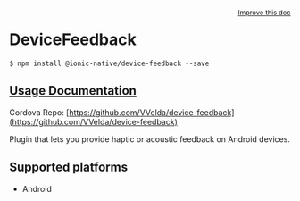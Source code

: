 
<a style="float:right;font-size:12px;" href="http://github.com/driftyco/ionic-native/edit/master/src/@ionic-native/plugins/device-feedback/index.ts#L0">
  Improve this doc
</a>

# DeviceFeedback
<!-- end header block -->

```
$ npm install @ionic-native/device-feedback --save
```

## [Usage Documentation](https://ionicframework.com/docs/v2/native/device-feedback/)

Cordova Repo: [https://github.com/VVelda/device-feedback](https://github.com/VVelda/device-feedback)

<!-- description -->
Plugin that lets you provide haptic or acoustic feedback on Android devices.

<!-- @platforms tag -->
## Supported platforms

- Android

<!-- @platforms tag end -->
<!-- end for prop in method.decorators[0].argumentInfo -->
<!-- end content block -->
<!-- end body block -->
